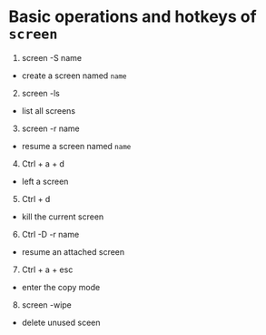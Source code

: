 # Basic operations and hotkeys of `screen`

1. screen -S name

- create a screen named `name`

2. screen -ls

- list all screens

3. screen -r name

- resume a screen named `name`

4. Ctrl + a + d

- left a screen

5. Ctrl + d

- kill the current screen

6. Ctrl -D -r name

- resume an attached screen

7. Ctrl + a + esc

- enter the copy mode

8. screen -wipe

- delete unused sceen